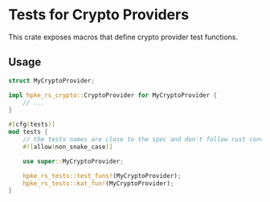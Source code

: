 # Tests for Crypto Providers

This crate exposes macros that define crypto provider test functions.

## Usage

```rust
struct MyCryptoProvider;

impl hpke_rs_crypto::CryptoProvider for MyCryptoProvider {
    // ...
}

#[cfg(tests)]
mod tests {
    // the tests names are close to the spec and don't follow rust conventions
    #![allow(non_snake_case)]

    use super::MyCryptoProvider;

    hpke_rs_tests::test_funs!(MyCryptoProvider);
    hpke_rs_tests::kat_fun!(MyCryptoProvider);
}
```